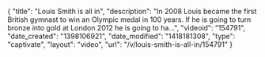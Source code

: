 {
    "title": "Louis Smith is all in",
    "description": "In 2008 Louis became the first British gymnast to win an Olympic medal in 100 years. If he is going to turn bronze into gold at London 2012 he is going to ha...",
    "videoid": "154791",
    "date_created": "1398106921",
    "date_modified": "1418181308",
    "type": "captivate",
    "layout": "video",
    "url": "\/v\/louis-smith-is-all-in\/154791"
}